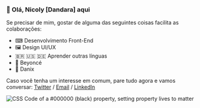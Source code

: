 ### 👋 Olá, Nicoly [Dandara] aqui

Se precisar de mim, gostar de alguma das seguintes coisas facilita as colaborações:

-   ⌨ Desenvolvimento Front-End
-   🖼 Design UI/UX
-   🇧🇷 🇺🇸 🇩🇪 Aprender outras línguas
-   👑 Beyoncé
-   🍪 Danix

Caso você tenha um interesse em comum, pare tudo agora e vamos conversar: [Twitter](https://twitter.com/ddedandara) / [Email](nicolydndr@gmail.com) / [LinkedIn](https://www.linkedin.com/in/nicolydandara)

![CSS Code of a #000000 (black) property, setting property lives to matter](https://i.pinimg.com/564x/a9/e6/78/a9e67846506489b8a92ce9fe1d9d7c62.jpg)
